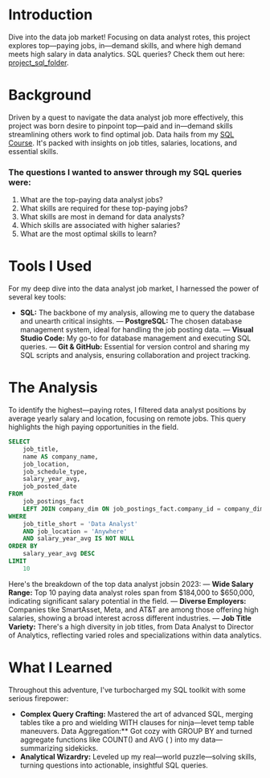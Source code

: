 # Introduction

Dive into the data job market! Focusing on data analyst rotes, this project explores top—paying
jobs, in—demand skills, and where high demand meets high salary in data analytics.
SQL queries? Check them out here: [project_sql_folder](/project_sql/).

# Background
Driven by a quest to navigate the data analyst job more effectively, this project was born desire to pinpoint top—paid and in—demand skills streamlining others work to find optimal job.
Data hails from my [SQL Course](https://tukebarousse.com/sqt). It's packed with insights on job titles, salaries, locations, and essential
skills.

### The questions I wanted to answer through my SQL queries were:
 
1. What are the top-paying data analyst jobs?
2. What skills are required for these top-paying jobs?
3. What skills are most in demand for data analysts?
4. Which skills are associated with higher salaries?
5. What are the most optimal skills to learn?

# Tools I Used
For my deep dive into the data analyst job market, I harnessed the power of several key tools:

- **SQL:** The backbone of my analysis, allowing me to query the database and unearth critical insights.
— **PostgreSQL:** The chosen database management system, ideal for handling the job posting data.
— **Visual Studio Code:** My go-to for database management and executing SQL queries.
— **Git & GitHub:** Essential for version control and sharing my SQL scripts and analysis, ensuring collaboration and project tracking.

# The Analysis
To identify the highest—paying rotes, I filtered data analyst positions by average yearly salary
and location, focusing on remote jobs. This query highlights the high paying opportunities in the field.

```sql
SELECT
    job_title,
    name AS company_name,
    job_location,
    job_schedule_type,
    salary_year_avg,
    job_posted_date
FROM
    job_postings_fact
    LEFT JOIN company_dim ON job_postings_fact.company_id = company_dim.company_id
WHERE
    job_title_short = 'Data Analyst'
    AND job_location = 'Anywhere'
    AND salary_year_avg IS NOT NULL
ORDER BY
    salary_year_avg DESC
LIMIT
    10
```
Here's the breakdown of the top data analyst jobsin 2023:
— **Wide Salary Range:** Top 10 paying data analyst roles span from $184,000 to $650,000,
indicating significant salary potential in the field.
— **Diverse Employers:** Companies tike SmartAsset, Meta, and AT&T are among those
offering high salaries, showing a broad interest across different industries.
— **Job Title Variety:** There's a high diversity in job titles, from Data Analyst to Director of Analytics, reflecting varied roles and specializations within data analytics.

# What I Learned

Throughout this adventure, I've turbocharged my SQL toolkit with some serious firepower:
- **Complex Query Crafting:** Mastered the art of advanced SQL, merging tables tike a pro and
wielding WITH clauses for ninja—levet temp table maneuvers.
Data Aggregation:** Got cozy with GROUP BY and turned aggregate functions like COUNT() and AVG
( ) into my data—summarizing sidekicks. 
- **Analytical Wizardry:** Leveled up my real—world puzzle—solving skills, turning questions into actionable, insightful SQL queries.